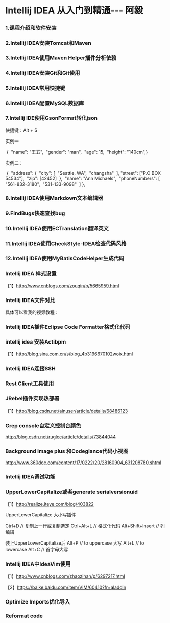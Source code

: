 # **Intellij IDEA 从入门到精通**--- 阿毅



### **1.课程介绍和软件安装**





### **2.Intellij IDEA安装Tomcat和Maven**





### **3.Intellij IDEA使用Maven Helper插件分析依赖**







### **4.Intellij IDEA安装Git和Git使用**







### **5.Intellij IDEA常用快捷键**





### **6.Intellij IDEA配置MySQL数据库**







### **7.Intellij IDE使用GsonFormat转化json**



快捷键：Alt + S



实例一



​	{ 
​		"name": "王五", 
​		"gender": "man", 
​		"age": 15, 
​		"height": "140cm", 
​	}



实例二：





​	 {
​        "address": {
​            "city": [
​                "Seattle, WA",
​                "changsha"
​            ],
​            "street": ["P.O BOX 54534"],
​            "zip": [42452]
​        },
​        "name": "Ann Michaels",
​        "phoneNumbers": [
​            "561-832-3180",
​            "531-133-9098"
​        ]
​    },



### **8.Intellij IDEA使用Markdown文本编辑器**





### **9.FindBugs快速查找bug**





### **10.Intellij IDEA使用**ECTranslation**翻译英文**





### **11.Intellij IDEA使用CheckStyle-IDEA检查代码风格**





### **12.Intellij IDEA使用MyBatisCodeHelper生成代码**







### **Intellij IDEA 样式设置**



【1】http://www.cnblogs.com/zouqin/p/5665959.html



### **Intellij IDEA文件对比**



具体可以看我的视频教程：



### **Intellij IDEA插件Eclipse Code Formatter格式化代码**





### **intellij idea 安装Actibpm**



【1】http://blog.sina.com.cn/s/blog_4b3196670102woix.html



### **Intellij IDEA连接SSH**







### **Rest Client工具使用**





### **JRebel插件实现热部署**

【1】http://blog.csdn.net/ainuser/article/details/68486123



### **Grep console自定义控制台颜色**



http://blog.csdn.net/ruglcc/article/details/73844044



### Background image plus 和Codeglance代码小视图



http://www.360doc.com/content/17/0222/20/28160904_631208780.shtml



### **Intellij IDEA调试功能**



### **UpperLowerCapitalize或者generate serialversionuid**



【1】http://realize.iteye.com/blog/403822



UpperLowerCapitalize 大小写插件 

Ctrl+D // 复制上一行或复制选定 
Ctrl+Alt+L // 格式化代码 
Alt+Shift+Insert // 列编辑 

装上UpperLowerCapitalize后 
Alt+P // to uppercase 大写 
Alt+L // to lowercase 
Alt+C // 首字母大写 



### **Intellij IDEA中IdeaVim使用**



【1】http://www.cnblogs.com/zhaozihan/p/6297217.html

【2】https://baike.baidu.com/item/VIM/60410?fr=aladdin





### **Optimize Imports优化导入** 





### **Reformat code**

